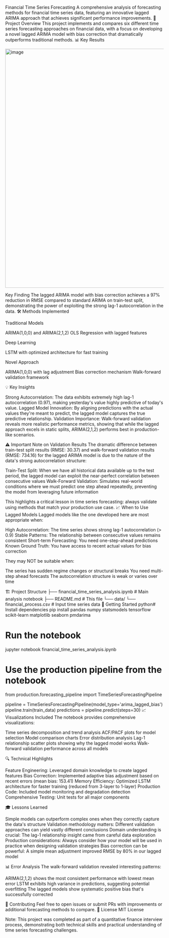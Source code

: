Financial Time Series Forecasting
A comprehensive analysis of forecasting methods for financial time series data, featuring an innovative lagged ARIMA approach that achieves significant performance improvements.
🎯 Project Overview
This project implements and compares six different time series forecasting approaches on financial data, with a focus on developing a novel lagged ARIMA model with bias correction that dramatically outperforms traditional methods.
📊 Key Results

<img width="757" alt="image" src="https://github.com/user-attachments/assets/dbb9f89b-671a-4f06-a8eb-1dce91214912" />


Key Finding
The lagged ARIMA model with bias correction achieves a 97% reduction in RMSE compared to standard ARIMA on train-test split, demonstrating the power of exploiting the strong lag-1 autocorrelation in the data.
🛠️ Methods Implemented

Traditional Models

ARIMA(1,0,0) and ARIMA(2,1,2)
OLS Regression with lagged features


Deep Learning

LSTM with optimized architecture for fast training


Novel Approach

ARIMA(1,0,0) with lag adjustment
Bias correction mechanism
Walk-forward validation framework



💡 Key Insights

Strong Autocorrelation: The data exhibits extremely high lag-1 autocorrelation (0.97), making yesterday's value highly predictive of today's value.
Lagged Model Innovation: By aligning predictions with the actual values they're meant to predict, the lagged model captures the true predictive relationship.
Validation Importance: Walk-forward validation reveals more realistic performance metrics, showing that while the lagged approach excels in static splits, ARIMA(2,1,2) performs best in production-like scenarios.

⚠️ Important Note on Validation Results
The dramatic difference between train-test split results (RMSE: 30.37) and walk-forward validation results (RMSE: 734.16) for the lagged ARIMA model is due to the nature of the data's strong autocorrelation structure:

Train-Test Split: When we have all historical data available up to the test period, the lagged model can exploit the near-perfect correlation between consecutive values
Walk-Forward Validation: Simulates real-world conditions where we must predict one step ahead repeatedly, preventing the model from leveraging future information

This highlights a critical lesson in time series forecasting: always validate using methods that match your production use case.
📈 When to Use Lagged Models
Lagged models like the one developed here are most appropriate when:

High Autocorrelation: The time series shows strong lag-1 autocorrelation (> 0.9)
Stable Patterns: The relationship between consecutive values remains consistent
Short-term Forecasting: You need one-step-ahead predictions
Known Ground Truth: You have access to recent actual values for bias correction

They may NOT be suitable when:

The series has sudden regime changes or structural breaks
You need multi-step ahead forecasts
The autocorrelation structure is weak or varies over time

🏗️ Project Structure
├── financial_time_series_analysis.ipynb    # Main analysis notebook
├── README.md                               # This file
└── data/
    └── financial_process.csv               # Input time series data
🚀 Getting Started
python# Install dependencies
pip install pandas numpy statsmodels tensorflow scikit-learn matplotlib seaborn pmdarima

# Run the notebook
jupyter notebook financial_time_series_analysis.ipynb

# Use the production pipeline from the notebook
from production.forecasting_pipeline import TimeSeriesForecastingPipeline

pipeline = TimeSeriesForecastingPipeline(model_type='arima_lagged_bias')
pipeline.train(train_data)
predictions = pipeline.predict(steps=30)
📈 Visualizations Included
The notebook provides comprehensive visualizations:

Time series decomposition and trend analysis
ACF/PACF plots for model selection
Model comparison charts
Error distribution analysis
Lag-1 relationship scatter plots showing why the lagged model works
Walk-forward validation performance across all models

🔍 Technical Highlights

Feature Engineering: Leveraged domain knowledge to create lagged features
Bias Correction: Implemented adaptive bias adjustment based on recent errors (mean bias: 153.41)
Memory Efficiency: Optimized LSTM architecture for faster training (reduced from 3-layer to 1-layer)
Production Code: Included model monitoring and degradation detection
Comprehensive Testing: Unit tests for all major components

🎓 Lessons Learned

Simple models can outperform complex ones when they correctly capture the data's structure
Validation methodology matters: Different validation approaches can yield vastly different conclusions
Domain understanding is crucial: The lag-1 relationship insight came from careful data exploration
Production considerations: Always consider how your model will be used in practice when designing validation strategies
Bias correction can be powerful: A simple mean adjustment improved RMSE by 80% in our lagged model

📊 Error Analysis
The walk-forward validation revealed interesting patterns:

ARIMA(2,1,2) shows the most consistent performance with lowest mean error
LSTM exhibits high variance in predictions, suggesting potential overfitting
The lagged models show systematic positive bias that's successfully corrected

🤝 Contributing
Feel free to open issues or submit PRs with improvements or additional forecasting methods to compare.
📄 License
MIT License

Note: This project was completed as part of a quantitative finance interview process, demonstrating both technical skills and practical understanding of time series forecasting challenges.
